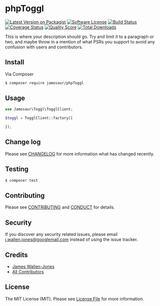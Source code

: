 # phpToggl

[![Latest Version on Packagist][ico-version]][link-packagist]
[![Software License][ico-license]](LICENSE.md)
[![Build Status][ico-travis]][link-travis]
[![Coverage Status][ico-scrutinizer]][link-scrutinizer]
[![Quality Score][ico-code-quality]][link-code-quality]
[![Total Downloads][ico-downloads]][link-downloads]

This is where your description should go. Try and limit it to a paragraph or two, and maybe throw in a mention of what
PSRs you support to avoid any confusion with users and contributors.

## Install

Via Composer

``` bash
$ composer require jamosaur/phpToggl
```

## Usage

``` php
use Jamosaur\Toggl\TogglClient;

$toggl = TogglClient::factory([

]);
```

## Change log

Please see [CHANGELOG](CHANGELOG.md) for more information what has changed recently.

## Testing

``` bash
$ composer test
```

## Contributing

Please see [CONTRIBUTING](CONTRIBUTING.md) and [CONDUCT](CONDUCT.md) for details.

## Security

If you discover any security related issues, please email j.wallen.jones@googlemail.com instead of using the issue tracker.

## Credits

- [James Wallen-Jones][link-author]
- [All Contributors][link-contributors]

## License

The MIT License (MIT). Please see [License File](LICENSE.md) for more information.

[ico-version]: https://img.shields.io/packagist/v/jaaaaaaaaaam/phpToggl.svg?style=flat-square
[ico-license]: https://img.shields.io/badge/license-MIT-brightgreen.svg?style=flat-square
[ico-travis]: https://img.shields.io/travis/jaaaaaaaaaam/phpToggl/master.svg?style=flat-square
[ico-scrutinizer]: https://img.shields.io/scrutinizer/coverage/g/jaaaaaaaaaam/phpToggl.svg?style=flat-square
[ico-code-quality]: https://img.shields.io/scrutinizer/g/jaaaaaaaaaam/phpToggl.svg?style=flat-square
[ico-downloads]: https://img.shields.io/packagist/dt/jaaaaaaaaaam/phpToggl.svg?style=flat-square
[ico-styleci]: https://styleci.io/repos/44802443/shield

[link-packagist]: https://packagist.org/packages/jamosaur/php-toggl
[link-travis]: https://travis-ci.org/jaaaaaaaaaam/phpToggl
[link-scrutinizer]: https://scrutinizer-ci.com/g/jaaaaaaaaaam/php-toggl/code-structure
[link-code-quality]: https://scrutinizer-ci.com/g/jaaaaaaaaaam/php-toggl
[link-downloads]: https://packagist.org/packages/jaaaaaaaaaam/php-toggl
[link-author]: https://github.com/jamosaur
[link-contributors]: ../../contributors
[link-style-ci]: https://styleci.io/repos/44802443

